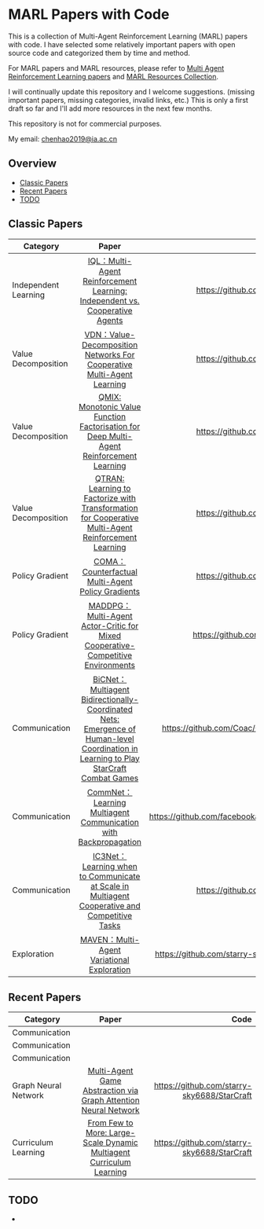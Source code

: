 # MARL Papers with Code
This is a collection of Multi-Agent Reinforcement Learning (MARL) papers with code. I have selected some relatively important papers with open source code and categorized them by time and method.

For MARL papers and MARL resources, please refer to [Multi Agent Reinforcement Learning papers](https://github.com/TimeBreaker/Multi-Agent-Reinforcement-Learning-papers) and [MARL Resources Collection](https://github.com/TimeBreaker/MARL-resources-collection).

I will continually update this repository and I welcome suggestions. (missing important papers, missing categories, invalid links, etc.) This is only a first draft so far and I'll add more resources in the next few months.

This repository is not for commercial purposes.

My email: chenhao2019@ia.ac.cn

## Overview
* [Classic Papers](https://github.com/TimeBreaker/MARL-papers-with-code#classic-papers)
* [Recent Papers](https://github.com/TimeBreaker/MARL-papers-with-code#recent-papers)
* [TODO](https://github.com/TimeBreaker/MARL-papers-with-code#todo)

## Classic Papers
Category|Paper|Code
--|:--:|--:
Independent Learning|[IQL：Multi-Agent Reinforcement Learning: Independent vs. Cooperative Agents](https://citeseerx.ist.psu.edu/viewdoc/download?doi=10.1.1.84.3701&rep=rep1&type=pdf)|https://github.com/oxwhirl/pymarl
Value Decomposition|[VDN：Value-Decomposition Networks For Cooperative Multi-Agent Learning](https://arxiv.org/pdf/1706.05296)|https://github.com/oxwhirl/pymarl
Value Decomposition|[QMIX: Monotonic Value Function Factorisation for Deep Multi-Agent Reinforcement Learning](http://proceedings.mlr.press/v80/rashid18a/rashid18a.pdf)|https://github.com/oxwhirl/pymarl
Value Decomposition|[QTRAN: Learning to Factorize with Transformation for Cooperative Multi-Agent Reinforcement Learning](https://arxiv.org/abs/1905.05408)|https://github.com/oxwhirl/pymarl
Policy Gradient|[COMA：Counterfactual Multi-Agent Policy Gradients](https://arxiv.org/abs/1705.08926)|https://github.com/oxwhirl/pymarl
Policy Gradient|[MADDPG：Multi-Agent Actor-Critic for Mixed Cooperative-Competitive Environments](https://arxiv.org/pdf/1706.02275.pdf&quot;&gt;Multi-Agent)|https://github.com/openai/maddpg
Communication|[BiCNet：Multiagent Bidirectionally-Coordinated Nets: Emergence of Human-level Coordination in Learning to Play StarCraft Combat Games](https://arxiv.org/abs/1703.10069)|https://github.com/Coac/CommNet-BiCnet
Communication|[CommNet：Learning Multiagent Communication with Backpropagation](https://arxiv.org/abs/1605.07736)|https://github.com/facebookarchive/CommNet
Communication|[IC3Net：Learning when to Communicate at Scale in Multiagent Cooperative and Competitive Tasks](https://arxiv.org/abs/1812.09755)|https://github.com/IC3Net/IC3Net
Exploration|[MAVEN：Multi-Agent Variational Exploration](https://arxiv.org/pdf/1910.07483)|https://github.com/starry-sky6688/StarCraft

## Recent Papers
Category|Paper|Code
--|:--:|--:
Communication||
Communication||
Communication||
Graph Neural Network|[Multi-Agent Game Abstraction via Graph Attention Neural Network](https://ojs.aaai.org/index.php/AAAI/article/view/6211/6067)|https://github.com/starry-sky6688/StarCraft
Curriculum Learning|[From Few to More: Large-Scale Dynamic Multiagent Curriculum Learning](https://arxiv.org/abs/1909.02790)|https://github.com/starry-sky6688/StarCraft


## TODO
* 

